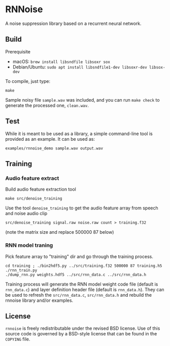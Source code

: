 # RNNoise
A noise suppression library based on a recurrent neural network.

## Build

Prerequisite
* macOS: `brew install libsndfile libsoxr sox`
* Debian/Ubuntu: `sudo apt install libsndfile1-dev libsoxr-dev libsox-dev`

To compile, just type:
```shell
make
```

Sample noisy file `sample.wav` was included, and you can run `make check` to generate the processed one, `clean.wav`.

## Test

While it is meant to be used as a library, a simple command-line tool is
provided as an example. It can be used as:
```shell
examples/rnnoise_demo sample.wav output.wav
```

## Training

### Audio feature extract

Build audio feature extraction tool
```shell
make src/denoise_training
```

Use the tool `denoise_training` to get the audio feature array from speech and noise audio clip
```shell
src/denoise_training signal.raw noise.raw count > training.f32
```
(note the matrix size and replace 500000 87 below)

### RNN model traning

Pick feature array to "training" dir and go through the training process.
```shell
cd training ; ./bin2hdf5.py ../src/training.f32 500000 87 training.h5
./rnn_train.py
./dump_rnn.py weights.hdf5 ../src/rnn_data.c ../src/rnn_data.h
```

Training process will generate the RNN model weight code file (default is `rnn_data.c`) and layer definition header file (default is `rnn_data.h`).
They can be used to refresh the `src/rnn_data.c`, `src/rnn_data.h` and rebuild the rnnoise library and/or examples.

## License

`rnnoise` is freely redistributable under the revised BSD license.
Use of this source code is governed by a BSD-style license that can be found in the `COPYING` file.
